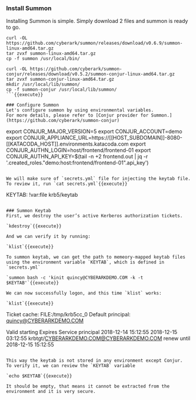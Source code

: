 ### Install Summon
Installing Summon is simple.  Simply download 2 files and summon is ready to go.

```
curl -OL https://github.com/cyberark/summon/releases/download/v0.6.9/summon-linux-amd64.tar.gz
tar zvxf summon-linux-amd64.tar.gz
cp -f summon /usr/local/bin/

curl -OL https://github.com/cyberark/summon-conjur/releases/download/v0.5.2/summon-conjur-linux-amd64.tar.gz
tar zvxf summon-conjur-linux-amd64.tar.gz 
mkdir /usr/local/lib/summon/
cp -f summon-conjur /usr/local/lib/summon/
```{{execute}}

### Configure Summon
Let's configure summon by using environmental variables.
For more details, please refer to [Conjur provider for Summon.](https://github.com/cyberark/summon-conjur)
```
export CONJUR_MAJOR_VERSION=5
export CONJUR_ACCOUNT=demo
export CONJUR_APPLIANCE_URL=https://[[HOST_SUBDOMAIN]]-8080-[[KATACODA_HOST]].environments.katacoda.com
export CONJUR_AUTHN_LOGIN=host/frontend/frontend-01
export CONJUR_AUTHN_API_KEY=$(tail -n +2 frontend.out | jq -r '.created_roles."demo:host:frontend/frontend-01".api_key')
```{{execute}}

We will make sure of `secrets.yml` file for injecting the keytab file.
To review it, run `cat secrets.yml`{{execute}}
```
KEYTAB: !var:file krb5/keytab
```

### Summon Keytab
First, we destroy the user’s active Kerberos authorization tickets.

`kdestroy`{{execute}}

And we can verify it by running:

`klist`{{execute}}

To summon keytab, we can get the path to memeory-mapped keytab files using the environment variable `KEYTAB`, which is defined in `secrets.yml`

`summon bash -c 'kinit quincy@CYBERARKDEMO.COM -k -t $KEYTAB'`{{execute}}

We can now successfully logon, and this time `klist` works:

`klist`{{execute}}

```
Ticket cache: FILE:/tmp/krb5cc_0
Default principal: quincy@CYBERARKDEMO.COM

Valid starting       Expires              Service principal
2018-12-14 15:12:55  2018-12-15 03:12:55  krbtgt/CYBERARKDEMO.COM@CYBERARKDEMO.COM
        renew until 2018-12-15 15:12:55
```

This way the keytab is not stored in any environment except Conjur.  To verify it, we can review the `KEYTAB` variable

`echo $KEYTAB`{{execute}}

It should be empty, that means it cannot be extracted from the environment and it is very secure.
